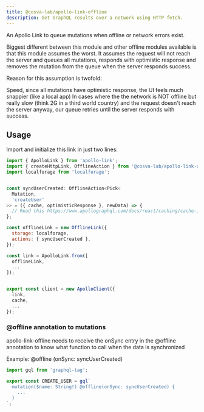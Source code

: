 ```yaml
---
title: @cosva-lab/apollo-link-offline
description: Get GraphQL results over a network using HTTP fetch.
---
```


An Apollo Link to queue mutations when offline or network errors exist.

Biggest different between this module and other offline modules available is that this module assumes the worst. It assumes the request will not reach the server and queues all mutations, responds with optimistic response and removes the mutation from the queue when the server responds success.

Reason for this assumption is twofold:

Speed, since all mutations have optimistic response, the UI feels much snappier (like a local app)
In cases where the the network is NOT offline but really slow (think 2G in a third world country) and the request doesn't reach the server anyway, our queue retries until the server responds with success.

## Usage

Import and initialize this link in just two lines:

```js
import { ApolloLink } from 'apollo-link';
import { createHttpLink, OfflineAction } from '@cosva-lab/apollo-link-offline';
import localforage from 'localforage';


const syncUserCreated: OfflineAction<Pick<
  Mutation,
  'createUser'
>> = ({ cache, optimisticResponse }, newData) => {
  // Read this https://www.apollographql.com/docs/react/caching/cache-interaction/#writequery-and-writefragment
};

const offlineLink = new OfflineLink({
  storage: localforage,
  actions: { syncUserCreated },
});

const link = ApolloLink.from([
  offlineLink,
  ...
]);


export const client = new ApolloClient({
  link,
  cache,
  ...
});
```

### @offline annotation to mutations

apollo-link-offline needs to receive the onSync entry in the @offline annotation to
know what function to call when the data is synchronized

Example: @offline (onSync: syncUserCreated)

```js
import gql from 'graphql-tag';

export const CREATE_USER = gql`
  mutation($name: String!) @offline(onSync: syncUserCreated) {
    ...
  }
`;
```

